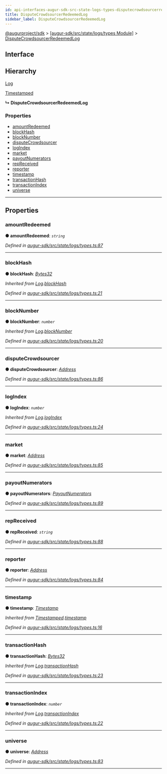 ```yaml
---
id: api-interfaces-augur-sdk-src-state-logs-types-disputecrowdsourcerredeemedlog
title: DisputeCrowdsourcerRedeemedLog
sidebar_label: DisputeCrowdsourcerRedeemedLog
---
```


[@augurproject/sdk](api-readme.md) > [[augur-sdk/src/state/logs/types Module]](api-modules-augur-sdk-src-state-logs-types-module.md) > [DisputeCrowdsourcerRedeemedLog](api-interfaces-augur-sdk-src-state-logs-types-disputecrowdsourcerredeemedlog.md)

## Interface

## Hierarchy

 [Log](api-interfaces-augur-sdk-src-state-logs-types-log.md)

 [Timestamped](api-interfaces-augur-sdk-src-state-logs-types-timestamped.md)

**↳ DisputeCrowdsourcerRedeemedLog**

### Properties

* [amountRedeemed](api-interfaces-augur-sdk-src-state-logs-types-disputecrowdsourcerredeemedlog.md#amountredeemed)
* [blockHash](api-interfaces-augur-sdk-src-state-logs-types-disputecrowdsourcerredeemedlog.md#blockhash)
* [blockNumber](api-interfaces-augur-sdk-src-state-logs-types-disputecrowdsourcerredeemedlog.md#blocknumber)
* [disputeCrowdsourcer](api-interfaces-augur-sdk-src-state-logs-types-disputecrowdsourcerredeemedlog.md#disputecrowdsourcer)
* [logIndex](api-interfaces-augur-sdk-src-state-logs-types-disputecrowdsourcerredeemedlog.md#logindex)
* [market](api-interfaces-augur-sdk-src-state-logs-types-disputecrowdsourcerredeemedlog.md#market)
* [payoutNumerators](api-interfaces-augur-sdk-src-state-logs-types-disputecrowdsourcerredeemedlog.md#payoutnumerators)
* [repReceived](api-interfaces-augur-sdk-src-state-logs-types-disputecrowdsourcerredeemedlog.md#repreceived)
* [reporter](api-interfaces-augur-sdk-src-state-logs-types-disputecrowdsourcerredeemedlog.md#reporter)
* [timestamp](api-interfaces-augur-sdk-src-state-logs-types-disputecrowdsourcerredeemedlog.md#timestamp)
* [transactionHash](api-interfaces-augur-sdk-src-state-logs-types-disputecrowdsourcerredeemedlog.md#transactionhash)
* [transactionIndex](api-interfaces-augur-sdk-src-state-logs-types-disputecrowdsourcerredeemedlog.md#transactionindex)
* [universe](api-interfaces-augur-sdk-src-state-logs-types-disputecrowdsourcerredeemedlog.md#universe)

---

## Properties

<a id="amountredeemed"></a>

###  amountRedeemed

**● amountRedeemed**: *`string`*

*Defined in [augur-sdk/src/state/logs/types.ts:87](https://github.com/AugurProject/augur/blob/3727cd4ec9/packages/augur-sdk/src/state/logs/types.ts#L87)*

___
<a id="blockhash"></a>

###  blockHash

**● blockHash**: *[Bytes32](api-modules-augur-sdk-src-state-logs-types-module.md#bytes32)*

*Inherited from [Log](api-interfaces-augur-sdk-src-state-logs-types-log.md).[blockHash](api-interfaces-augur-sdk-src-state-logs-types-log.md#blockhash)*

*Defined in [augur-sdk/src/state/logs/types.ts:21](https://github.com/AugurProject/augur/blob/3727cd4ec9/packages/augur-sdk/src/state/logs/types.ts#L21)*

___
<a id="blocknumber"></a>

###  blockNumber

**● blockNumber**: *`number`*

*Inherited from [Log](api-interfaces-augur-sdk-src-state-logs-types-log.md).[blockNumber](api-interfaces-augur-sdk-src-state-logs-types-log.md#blocknumber)*

*Defined in [augur-sdk/src/state/logs/types.ts:20](https://github.com/AugurProject/augur/blob/3727cd4ec9/packages/augur-sdk/src/state/logs/types.ts#L20)*

___
<a id="disputecrowdsourcer"></a>

###  disputeCrowdsourcer

**● disputeCrowdsourcer**: *[Address](api-modules-augur-sdk-src-state-logs-types-module.md#address)*

*Defined in [augur-sdk/src/state/logs/types.ts:86](https://github.com/AugurProject/augur/blob/3727cd4ec9/packages/augur-sdk/src/state/logs/types.ts#L86)*

___
<a id="logindex"></a>

###  logIndex

**● logIndex**: *`number`*

*Inherited from [Log](api-interfaces-augur-sdk-src-state-logs-types-log.md).[logIndex](api-interfaces-augur-sdk-src-state-logs-types-log.md#logindex)*

*Defined in [augur-sdk/src/state/logs/types.ts:24](https://github.com/AugurProject/augur/blob/3727cd4ec9/packages/augur-sdk/src/state/logs/types.ts#L24)*

___
<a id="market"></a>

###  market

**● market**: *[Address](api-modules-augur-sdk-src-state-logs-types-module.md#address)*

*Defined in [augur-sdk/src/state/logs/types.ts:85](https://github.com/AugurProject/augur/blob/3727cd4ec9/packages/augur-sdk/src/state/logs/types.ts#L85)*

___
<a id="payoutnumerators"></a>

###  payoutNumerators

**● payoutNumerators**: *[PayoutNumerators](api-modules-augur-sdk-src-state-logs-types-module.md#payoutnumerators)*

*Defined in [augur-sdk/src/state/logs/types.ts:89](https://github.com/AugurProject/augur/blob/3727cd4ec9/packages/augur-sdk/src/state/logs/types.ts#L89)*

___
<a id="repreceived"></a>

###  repReceived

**● repReceived**: *`string`*

*Defined in [augur-sdk/src/state/logs/types.ts:88](https://github.com/AugurProject/augur/blob/3727cd4ec9/packages/augur-sdk/src/state/logs/types.ts#L88)*

___
<a id="reporter"></a>

###  reporter

**● reporter**: *[Address](api-modules-augur-sdk-src-state-logs-types-module.md#address)*

*Defined in [augur-sdk/src/state/logs/types.ts:84](https://github.com/AugurProject/augur/blob/3727cd4ec9/packages/augur-sdk/src/state/logs/types.ts#L84)*

___
<a id="timestamp"></a>

###  timestamp

**● timestamp**: *[Timestamp](api-modules-augur-sdk-src-state-logs-types-module.md#timestamp)*

*Inherited from [Timestamped](api-interfaces-augur-sdk-src-state-logs-types-timestamped.md).[timestamp](api-interfaces-augur-sdk-src-state-logs-types-timestamped.md#timestamp)*

*Defined in [augur-sdk/src/state/logs/types.ts:16](https://github.com/AugurProject/augur/blob/3727cd4ec9/packages/augur-sdk/src/state/logs/types.ts#L16)*

___
<a id="transactionhash"></a>

###  transactionHash

**● transactionHash**: *[Bytes32](api-modules-augur-sdk-src-state-logs-types-module.md#bytes32)*

*Inherited from [Log](api-interfaces-augur-sdk-src-state-logs-types-log.md).[transactionHash](api-interfaces-augur-sdk-src-state-logs-types-log.md#transactionhash)*

*Defined in [augur-sdk/src/state/logs/types.ts:23](https://github.com/AugurProject/augur/blob/3727cd4ec9/packages/augur-sdk/src/state/logs/types.ts#L23)*

___
<a id="transactionindex"></a>

###  transactionIndex

**● transactionIndex**: *`number`*

*Inherited from [Log](api-interfaces-augur-sdk-src-state-logs-types-log.md).[transactionIndex](api-interfaces-augur-sdk-src-state-logs-types-log.md#transactionindex)*

*Defined in [augur-sdk/src/state/logs/types.ts:22](https://github.com/AugurProject/augur/blob/3727cd4ec9/packages/augur-sdk/src/state/logs/types.ts#L22)*

___
<a id="universe"></a>

###  universe

**● universe**: *[Address](api-modules-augur-sdk-src-state-logs-types-module.md#address)*

*Defined in [augur-sdk/src/state/logs/types.ts:83](https://github.com/AugurProject/augur/blob/3727cd4ec9/packages/augur-sdk/src/state/logs/types.ts#L83)*

___

